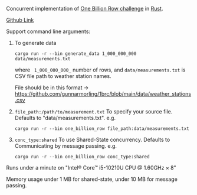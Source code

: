 Concurrent implementation of [One Billion Row challenge](https://www.morling.dev/blog/one-billion-row-challenge/) in [Rust](https://www.rust-lang.org/).

[Github Link](https://github.com/gunnarmorling/1brc)

Support command line arguments:
1. To generate data
   
   ```cargo run -r --bin generate_data 1_000_000_000 data/measurements.txt```

   where `` 1_000_000_000_`` number of rows, and ``data/measurements.txt`` is CSV file path to weather station names.

   File should be in this format -> https://github.com/gunnarmorling/1brc/blob/main/data/weather_stations.csv

3. ``file_path:/path/to/measurement.txt``
   To specify your source file.
   Defaults to "data/measurements.txt".
   e.g. 
   
   ```cargo run -r --bin one_billion_row file_path:data/measurements.txt```

4. ``conc_type:shared``
   To use Shared-State concurrency.
   Defaults to Communicating by message passing.
   e.g. 
   
   ```cargo run -r --bin one_billion_row conc_type:shared```

Runs under a minute on "Intel® Core™ i5-10210U CPU @ 1.60GHz × 8"

Memory usage under 1 MB for shared-state, under 10 MB for message passing.
